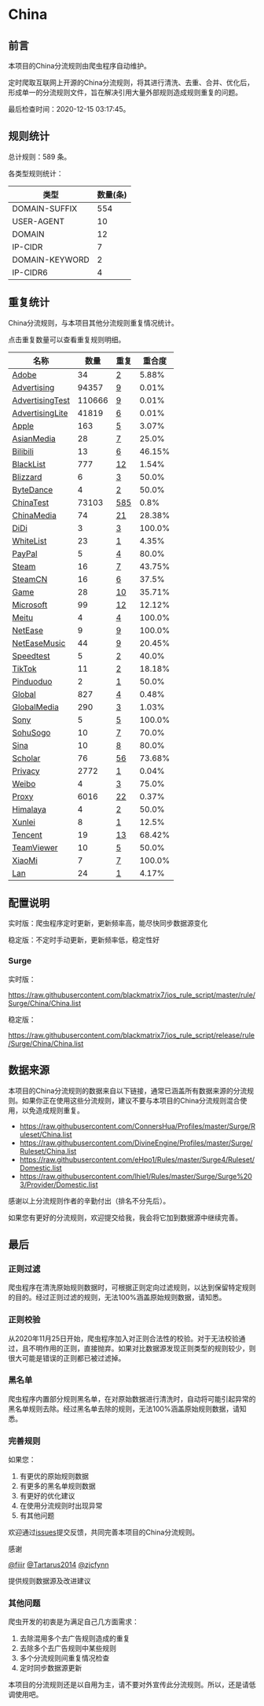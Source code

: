# China

## 前言

本项目的China分流规则由爬虫程序自动维护。

定时爬取互联网上开源的China分流规则，将其进行清洗、去重、合并、优化后，形成单一的分流规则文件，旨在解决引用大量外部规则造成规则重复的问题。




最后检查时间：2020-12-15 03:17:45。

## 规则统计

总计规则：589 条。

各类型规则统计：

| 类型 | 数量(条) |
| ---- | ---- |
| DOMAIN-SUFFIX | 554 |
| USER-AGENT | 10 |
| DOMAIN | 12 |
| IP-CIDR | 7 |
| DOMAIN-KEYWORD | 2 |
| IP-CIDR6 | 4 |
## 重复统计

China分流规则，与本项目其他分流规则重复情况统计。

点击重复数量可以查看重复规则明细。

| 名称 | 数量 | 重复 | 重合度 |
| ---- | ---- | ---- | ------ |
|  [Adobe](https://github.com/blackmatrix7/ios_rule_script/tree/master/rule/Surge/Adobe)    | 34   | [2](https://raw.githubusercontent.com/blackmatrix7/ios_rule_script/master/rule/Surge/China/Repeat.list)   |   5.88% |
|  [Advertising](https://github.com/blackmatrix7/ios_rule_script/tree/master/rule/Surge/Advertising)    | 94357   | [9](https://raw.githubusercontent.com/blackmatrix7/ios_rule_script/master/rule/Surge/China/Repeat.list)   |   0.01% |
|  [AdvertisingTest](https://github.com/blackmatrix7/ios_rule_script/tree/master/rule/Surge/AdvertisingTest)    | 110666   | [9](https://raw.githubusercontent.com/blackmatrix7/ios_rule_script/master/rule/Surge/China/Repeat.list)   |   0.01% |
|  [AdvertisingLite](https://github.com/blackmatrix7/ios_rule_script/tree/master/rule/Surge/AdvertisingLite)    | 41819   | [6](https://raw.githubusercontent.com/blackmatrix7/ios_rule_script/master/rule/Surge/China/Repeat.list)   |   0.01% |
|  [Apple](https://github.com/blackmatrix7/ios_rule_script/tree/master/rule/Surge/Apple)    | 163   | [5](https://raw.githubusercontent.com/blackmatrix7/ios_rule_script/master/rule/Surge/China/Repeat.list)   |   3.07% |
|  [AsianMedia](https://github.com/blackmatrix7/ios_rule_script/tree/master/rule/Surge/AsianMedia)    | 28   | [7](https://raw.githubusercontent.com/blackmatrix7/ios_rule_script/master/rule/Surge/China/Repeat.list)   |   25.0% |
|  [Bilibili](https://github.com/blackmatrix7/ios_rule_script/tree/master/rule/Surge/Bilibili)    | 13   | [6](https://raw.githubusercontent.com/blackmatrix7/ios_rule_script/master/rule/Surge/China/Repeat.list)   |   46.15% |
|  [BlackList](https://github.com/blackmatrix7/ios_rule_script/tree/master/rule/Surge/BlackList)    | 777   | [12](https://raw.githubusercontent.com/blackmatrix7/ios_rule_script/master/rule/Surge/China/Repeat.list)   |   1.54% |
|  [Blizzard](https://github.com/blackmatrix7/ios_rule_script/tree/master/rule/Surge/Blizzard)    | 6   | [3](https://raw.githubusercontent.com/blackmatrix7/ios_rule_script/master/rule/Surge/China/Repeat.list)   |   50.0% |
|  [ByteDance](https://github.com/blackmatrix7/ios_rule_script/tree/master/rule/Surge/ByteDance)    | 4   | [2](https://raw.githubusercontent.com/blackmatrix7/ios_rule_script/master/rule/Surge/China/Repeat.list)   |   50.0% |
|  [ChinaTest](https://github.com/blackmatrix7/ios_rule_script/tree/master/rule/Surge/ChinaTest)    | 73103   | [585](https://raw.githubusercontent.com/blackmatrix7/ios_rule_script/master/rule/Surge/China/Repeat.list)   |   0.8% |
|  [ChinaMedia](https://github.com/blackmatrix7/ios_rule_script/tree/master/rule/Surge/ChinaMedia)    | 74   | [21](https://raw.githubusercontent.com/blackmatrix7/ios_rule_script/master/rule/Surge/China/Repeat.list)   |   28.38% |
|  [DiDi](https://github.com/blackmatrix7/ios_rule_script/tree/master/rule/Surge/DiDi)    | 3   | [3](https://raw.githubusercontent.com/blackmatrix7/ios_rule_script/master/rule/Surge/China/Repeat.list)   |   100.0% |
|  [WhiteList](https://github.com/blackmatrix7/ios_rule_script/tree/master/rule/Surge/WhiteList)    | 23   | [1](https://raw.githubusercontent.com/blackmatrix7/ios_rule_script/master/rule/Surge/China/Repeat.list)   |   4.35% |
|  [PayPal](https://github.com/blackmatrix7/ios_rule_script/tree/master/rule/Surge/PayPal)    | 5   | [4](https://raw.githubusercontent.com/blackmatrix7/ios_rule_script/master/rule/Surge/China/Repeat.list)   |   80.0% |
|  [Steam](https://github.com/blackmatrix7/ios_rule_script/tree/master/rule/Surge/Steam)    | 16   | [7](https://raw.githubusercontent.com/blackmatrix7/ios_rule_script/master/rule/Surge/China/Repeat.list)   |   43.75% |
|  [SteamCN](https://github.com/blackmatrix7/ios_rule_script/tree/master/rule/Surge/SteamCN)    | 16   | [6](https://raw.githubusercontent.com/blackmatrix7/ios_rule_script/master/rule/Surge/China/Repeat.list)   |   37.5% |
|  [Game](https://github.com/blackmatrix7/ios_rule_script/tree/master/rule/Surge/Game)    | 28   | [10](https://raw.githubusercontent.com/blackmatrix7/ios_rule_script/master/rule/Surge/China/Repeat.list)   |   35.71% |
|  [Microsoft](https://github.com/blackmatrix7/ios_rule_script/tree/master/rule/Surge/Microsoft)    | 99   | [12](https://raw.githubusercontent.com/blackmatrix7/ios_rule_script/master/rule/Surge/China/Repeat.list)   |   12.12% |
|  [Meitu](https://github.com/blackmatrix7/ios_rule_script/tree/master/rule/Surge/Meitu)    | 4   | [4](https://raw.githubusercontent.com/blackmatrix7/ios_rule_script/master/rule/Surge/China/Repeat.list)   |   100.0% |
|  [NetEase](https://github.com/blackmatrix7/ios_rule_script/tree/master/rule/Surge/NetEase)    | 9   | [9](https://raw.githubusercontent.com/blackmatrix7/ios_rule_script/master/rule/Surge/China/Repeat.list)   |   100.0% |
|  [NetEaseMusic](https://github.com/blackmatrix7/ios_rule_script/tree/master/rule/Surge/NetEaseMusic)    | 44   | [9](https://raw.githubusercontent.com/blackmatrix7/ios_rule_script/master/rule/Surge/China/Repeat.list)   |   20.45% |
|  [Speedtest](https://github.com/blackmatrix7/ios_rule_script/tree/master/rule/Surge/Speedtest)    | 5   | [2](https://raw.githubusercontent.com/blackmatrix7/ios_rule_script/master/rule/Surge/China/Repeat.list)   |   40.0% |
|  [TikTok](https://github.com/blackmatrix7/ios_rule_script/tree/master/rule/Surge/TikTok)    | 11   | [2](https://raw.githubusercontent.com/blackmatrix7/ios_rule_script/master/rule/Surge/China/Repeat.list)   |   18.18% |
|  [Pinduoduo](https://github.com/blackmatrix7/ios_rule_script/tree/master/rule/Surge/Pinduoduo)    | 2   | [1](https://raw.githubusercontent.com/blackmatrix7/ios_rule_script/master/rule/Surge/China/Repeat.list)   |   50.0% |
|  [Global](https://github.com/blackmatrix7/ios_rule_script/tree/master/rule/Surge/Global)    | 827   | [4](https://raw.githubusercontent.com/blackmatrix7/ios_rule_script/master/rule/Surge/China/Repeat.list)   |   0.48% |
|  [GlobalMedia](https://github.com/blackmatrix7/ios_rule_script/tree/master/rule/Surge/GlobalMedia)    | 290   | [3](https://raw.githubusercontent.com/blackmatrix7/ios_rule_script/master/rule/Surge/China/Repeat.list)   |   1.03% |
|  [Sony](https://github.com/blackmatrix7/ios_rule_script/tree/master/rule/Surge/Sony)    | 5   | [5](https://raw.githubusercontent.com/blackmatrix7/ios_rule_script/master/rule/Surge/China/Repeat.list)   |   100.0% |
|  [SohuSogo](https://github.com/blackmatrix7/ios_rule_script/tree/master/rule/Surge/SohuSogo)    | 10   | [7](https://raw.githubusercontent.com/blackmatrix7/ios_rule_script/master/rule/Surge/China/Repeat.list)   |   70.0% |
|  [Sina](https://github.com/blackmatrix7/ios_rule_script/tree/master/rule/Surge/Sina)    | 10   | [8](https://raw.githubusercontent.com/blackmatrix7/ios_rule_script/master/rule/Surge/China/Repeat.list)   |   80.0% |
|  [Scholar](https://github.com/blackmatrix7/ios_rule_script/tree/master/rule/Surge/Scholar)    | 76   | [56](https://raw.githubusercontent.com/blackmatrix7/ios_rule_script/master/rule/Surge/China/Repeat.list)   |   73.68% |
|  [Privacy](https://github.com/blackmatrix7/ios_rule_script/tree/master/rule/Surge/Privacy)    | 2772   | [1](https://raw.githubusercontent.com/blackmatrix7/ios_rule_script/master/rule/Surge/China/Repeat.list)   |   0.04% |
|  [Weibo](https://github.com/blackmatrix7/ios_rule_script/tree/master/rule/Surge/Weibo)    | 4   | [3](https://raw.githubusercontent.com/blackmatrix7/ios_rule_script/master/rule/Surge/China/Repeat.list)   |   75.0% |
|  [Proxy](https://github.com/blackmatrix7/ios_rule_script/tree/master/rule/Surge/Proxy)    | 6016   | [22](https://raw.githubusercontent.com/blackmatrix7/ios_rule_script/master/rule/Surge/China/Repeat.list)   |   0.37% |
|  [Himalaya](https://github.com/blackmatrix7/ios_rule_script/tree/master/rule/Surge/Himalaya)    | 4   | [2](https://raw.githubusercontent.com/blackmatrix7/ios_rule_script/master/rule/Surge/China/Repeat.list)   |   50.0% |
|  [Xunlei](https://github.com/blackmatrix7/ios_rule_script/tree/master/rule/Surge/Xunlei)    | 8   | [1](https://raw.githubusercontent.com/blackmatrix7/ios_rule_script/master/rule/Surge/China/Repeat.list)   |   12.5% |
|  [Tencent](https://github.com/blackmatrix7/ios_rule_script/tree/master/rule/Surge/Tencent)    | 19   | [13](https://raw.githubusercontent.com/blackmatrix7/ios_rule_script/master/rule/Surge/China/Repeat.list)   |   68.42% |
|  [TeamViewer](https://github.com/blackmatrix7/ios_rule_script/tree/master/rule/Surge/TeamViewer)    | 10   | [5](https://raw.githubusercontent.com/blackmatrix7/ios_rule_script/master/rule/Surge/China/Repeat.list)   |   50.0% |
|  [XiaoMi](https://github.com/blackmatrix7/ios_rule_script/tree/master/rule/Surge/XiaoMi)    | 7   | [7](https://raw.githubusercontent.com/blackmatrix7/ios_rule_script/master/rule/Surge/China/Repeat.list)   |   100.0% |
|  [Lan](https://github.com/blackmatrix7/ios_rule_script/tree/master/rule/Surge/Lan)    | 24   | [1](https://raw.githubusercontent.com/blackmatrix7/ios_rule_script/master/rule/Surge/China/Repeat.list)   |   4.17% |
## 配置说明

实时版：爬虫程序定时更新，更新频率高，能尽快同步数据源变化

稳定版：不定时手动更新，更新频率低，稳定性好

### Surge 
实时版：

https://raw.githubusercontent.com/blackmatrix7/ios_rule_script/master/rule/Surge/China/China.list

稳定版：

https://raw.githubusercontent.com/blackmatrix7/ios_rule_script/release/rule/Surge/China/China.list

## 数据来源

本项目的China分流规则的数据来自以下链接，通常已涵盖所有数据来源的分流规则。如果你正在使用这些分流规则，建议不要与本项目的China分流规则混合使用，以免造成规则重复。

- https://raw.githubusercontent.com/ConnersHua/Profiles/master/Surge/Ruleset/China.list
- https://raw.githubusercontent.com/DivineEngine/Profiles/master/Surge/Ruleset/China.list
- https://raw.githubusercontent.com/eHpo1/Rules/master/Surge4/Ruleset/Domestic.list
- https://raw.githubusercontent.com/lhie1/Rules/master/Surge/Surge%203/Provider/Domestic.list


感谢以上分流规则作者的辛勤付出（排名不分先后）。

如果您有更好的分流规则，欢迎提交给我，我会将它加到数据源中继续完善。

## 最后

### 正则过滤

爬虫程序在清洗原始规则数据时，可根据正则定向过滤规则，以达到保留特定规则的目的。经过正则过滤的规则，无法100%涵盖原始规则数据，请知悉。

### 正则校验

从2020年11月25日开始，爬虫程序加入对正则合法性的校验。对于无法校验通过，且不明作用的正则，直接抛弃。如果对比数据源发现正则类型的规则较少，则很大可能是错误的正则都已被过滤掉。

### 黑名单

爬虫程序内置部分规则黑名单，在对原始数据进行清洗时，自动将可能引起异常的黑名单规则去除。经过黑名单去除的规则，无法100%涵盖原始规则数据，请知悉。

### 完善规则

如果您：

1. 有更优的原始规则数据
2. 有更多的黑名单规则数据
3. 有更好的优化建议
4. 在使用分流规则时出现异常
5. 有其他问题

欢迎通过[issues](https://github.com/blackmatrix7/ios_rule_script/issues/new)提交反馈，共同完善本项目的China分流规则。

感谢

[@fiiir](https://github.com/fiiir) [@Tartarus2014](https://github.com/Tartarus2014) [@zjcfynn](https://github.com/zjcfynn) 

提供规则数据源及改进建议

### 其他问题

爬虫开发的初衷是为满足自己几方面需求：

1. 去除混用多个去广告规则造成的重复
2. 去除多个去广告规则中某些规则
3. 多个分流规则间重复情况检查
4. 定时同步数据源更新

本项目的分流规则还是以自用为主，请不要对外宣传此分流规则。所以，还是请低调使用吧。